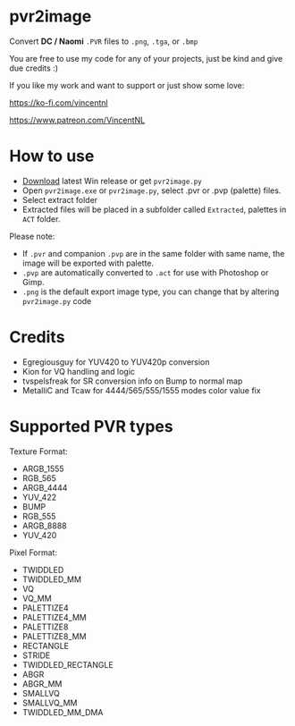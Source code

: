 # pvr2image

Convert **DC / Naomi** `.PVR` files to `.png`, `.tga`, or `.bmp`

You are free to use my code for any of your projects, just be kind and give due credits :)


If you like my work and want to support or just show some love:

https://ko-fi.com/vincentnl

https://www.patreon.com/VincentNL

# How to use

- [Download](https://github.com/VincentNLOBJ/pvr2image/releases) latest Win release or get `pvr2image.py` 
- Open `pvr2image.exe` or `pvr2image.py`, select .pvr or .pvp (palette) files.
- Select extract folder
- Extracted files will be placed in a subfolder called `Extracted`, palettes in `ACT` folder.

Please note:
- If `.pvr` and companion `.pvp` are in the same folder with same name, the image will be exported with palette.
- `.pvp` are automatically converted to `.act` for use with Photoshop or Gimp.
- `.png` is the default export image type, you can change that by altering `pvr2image.py` code

# Credits
* Egregiousguy for YUV420 to YUV420p conversion
* Kion for VQ handling and logic
* tvspelsfreak for SR conversion info on Bump to normal map
* MetalliC and Tcaw for 4444/565/555/1555 modes color value fix

# Supported PVR types

Texture Format:
* ARGB_1555
* RGB_565
* ARGB_4444
* YUV_422
* BUMP
* RGB_555
* ARGB_8888	
* YUV_420

Pixel Format:
* TWIDDLED
* TWIDDLED_MM
* VQ
* VQ_MM
* PALETTIZE4
* PALETTIZE4_MM
* PALETTIZE8
* PALETTIZE8_MM
* RECTANGLE
* STRIDE
* TWIDDLED_RECTANGLE
* ABGR
* ABGR_MM
* SMALLVQ
* SMALLVQ_MM
* TWIDDLED_MM_DMA
